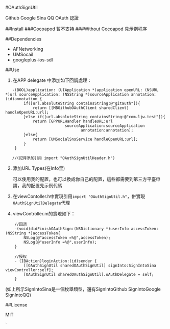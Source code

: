 #OAuthSignUtil

Github Google Sina QQ OAuth 認證

##Install
###Cocoapod
暂不支持
###Without Cocoapod
見示例程序

##Dependencies
- AFNetworking
- UMSocail
- googleplus-ios-sdl

##Use

1. 在APP delegate 中添加如下回調處理：

```    
   -(BOOL)application: (UIApplication *)application openURL: (NSURL *)url sourceApplication: (NSString *)sourceApplication annotation: (id)annotation {
        if([url.absoluteString containsString:@"gitauth"]){
            return [[MBGithubOAuthClient sharedClient] handleOpenURL:url];
        }else if([url.absoluteString containsString:@"com.ljw.test"]){
            return [GPPURLHandler handleURL:url
                          sourceApplication:sourceApplication
                                 annotation:annotation];
        }else{
            return [UMSocialSnsService handleOpenURL:url];
        }
    }

   //(記得添加引用 import "OAuthSignUtilHeader.h")
```
2. 添加URL Types(在Info里)

   可以使用我的配置，也可以換成你自己的配置，這些都需要到第三方平臺申請，我的配置見示例代碼

3. 在viewContoller.h中實現引用`import "OAuthSignUtil.h"`，併實現`OAuthSignUtilDelegate`代理

4. viewController.m的實現如下：

```
    //回调
    -(void)didFinishOAuthSign:(NSDictionary *)userInfo accessToken:(NSString *)accessToken{
        NSLog(@"accessToken =%@",accessToken);
        NSLog(@"userInfo =%@",userInfo);
    }

    //授权
    - (IBAction)loginAction:(id)sender {
        [[OAuthSignUtil sharedOAuthSignUtil] signInto:SignIntoSina viewController:self];
        [OAuthSignUtil sharedOAuthSignUtil].oAuthDelegate = self;
    }
```
(如上所示SignIntoSina是一個枚舉類型，還有SignIntoGithub SignIntoGoogle SignIntoQQ)

##License

MIT












`
